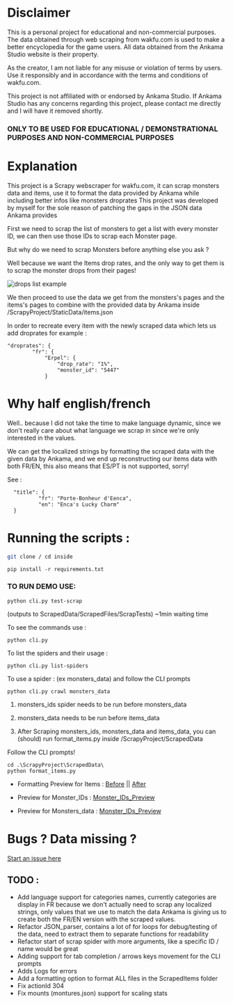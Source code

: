 # Disclaimer

This is a personal project for educational and non-commercial purposes. The data obtained through web scraping from wakfu.com is used to make a better encyclopedia for the game users.
All data obtained from the Ankama Studio website is their property.

As the creator, I am not liable for any misuse or violation of terms by users. Use it responsibly and in accordance with the terms and conditions of wakfu.com.

This project is not affiliated with or endorsed by Ankama Studio.
If Ankama Studio has any concerns regarding this project, please contact me directly and I will have it removed shortly.

### ONLY TO BE USED FOR EDUCATIONAL / DEMONSTRATIONAL PURPOSES AND NON-COMMERCIAL PURPOSES

# Explanation

This project is a Scrapy webscraper for wakfu.com, it can scrap monsters data and items, use it to format the data provided by Ankama while including better infos like monsters droprates
This project was developed by myself for the sole reason of patching the gaps in the JSON data Ankama provides


First we need to scrap the list of monsters to get a list with every monster ID, we can then use those IDs to scrap each Monster page.

But why do we need to scrap Monsters before anything else you ask ?

Well because we want the Items drop rates, and the only way to get them is to scrap the monster drops from their pages!

![drops list example](https://i.imgur.com/wClnI3M.png)

We then proceed to use the data we get from the monsters's pages and the items's pages to combine with the provided data by Ankama inside /ScrapyProject/StaticData/items.json

In order to recreate every item with the newly scraped data which lets us add droprates for example :

```
"droprates": {
        "fr": {
            "Erpel": {
                "drop_rate": "1%",
                "monster_id": "5447"
            }
```

# Why half english/french
Well.. because I did not take the time to make language dynamic, since we don't really care about what language we scrap in since we're only interested in the values.

We can get the localized strings by formatting the scraped data with the given data by Ankama, and we end up reconstructing our items data with both FR/EN, this also means that ES/PT is not supported, sorry!

See :
```
  "title": {
          "fr": "Porte-Bonheur d'Eenca",
          "en": "Enca's Lucky Charm"
  }
```
# Running the scripts :
``` bash
git clone / cd inside
```
```
pip install -r requirements.txt
```
### TO RUN DEMO USE:
```
python cli.py test-scrap   
```
(outputs to ScrapedData/ScrapedFiles/ScrapTests) ~1min waiting time

To see the commands use :
```
python cli.py 
```
To list the spiders and their usage :
```
python cli.py list-spiders 
```
To use a spider : (ex monsters_data) and follow the CLI prompts
```
python cli.py crawl monsters_data
```

1. monsters_ids spider needs to be run before monsters_data

2. monsters_data needs to be run before items_data

3. After Scraping monsters_ids, monsters_data and items_data, you can (should) run format_items.py inside /ScrapyProject/ScrapedData


Follow the CLI prompts!
```
cd .\ScrapyProject\ScrapedData\
python format_items.py
```
+ Formatting Preview for Items :
[Before](https://github.com/Rhyyn/WakfuWebScraper/blob/main/ScrapyProject/FormattingPreview/old_format.json) || [After](https://github.com/Rhyyn/WakfuWebScraper/blob/main/ScrapyProject/FormattingPreview/new_format.json)

+ Preview for Monster_IDs :
[Monster_IDs_Preview](https://github.com/Rhyyn/WakfuWebScraper/blob/main/ScrapyProject/FormattingPreview/monsters_IDs_preview.json)

+ Preview for Monsters_data :
[Monster_IDs_Preview](https://github.com/Rhyyn/WakfuWebScraper/blob/main/ScrapyProject/FormattingPreview/monsters_data_preview.json)



# Bugs ? Data missing ?
[Start an issue here](https://github.com/Rhyyn/WakfuWebScraper/issues)



## TODO : 

+ Add language support for categories names, currently categories are display in FR because we don't actually need to scrap any localized strings, only values that we use to match the data Ankama is giving us to create both the FR/EN version with the scraped values.
+ Refactor JSON_parser, contains a lot of for loops for debug/testing of the data, need to extract them to separate functions for readability 
+ Refactor start of scrap spider with more arguments, like a specific ID / name would be great
+ Adding support for tab completion / arrows keys movement for the CLI prompts
+ Adds Logs for errors
+ Add a formatting option to format ALL files in the ScrapedItems folder
+ Fix actionId 304 
+ Fix mounts (montures.json) support for scaling stats

